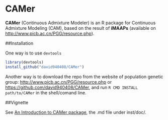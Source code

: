 # CAMer

**CAMer** (Continuous Admixture Modeler) is an R package for Continuous Admixture Modeling (CAM), based on the result of **iMAAPs** (available on http://www.picb.ac.cn/PGG/resource.php).

##Installation

One way is to use `devtools`

```r
library(devtools)
install_github("david940408/CAMer")
```

Another way is to download the repo from the website of population genetic group: http://www.picb.ac.cn/PGG/resource.php or https://github.com/david940408/CAMer, and run `R CMD INSTALL path/to/CAMer` in the shell/comand line.

##Vignette

See [An Introduction to CAMer package](https://github.com/david940408/CAMer/blob/master/inst/doc/intro.md), the .md file under inst/doc/.
